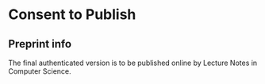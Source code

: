 # Consent to Publish

## Preprint info

The final authenticated version is to be published online by Lecture Notes in Computer Science.
